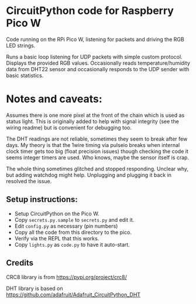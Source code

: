 # CircuitPython code for Raspberry Pico W

Code running on the RPi Pico W, listening for packets and driving the RGB LED strings.

Runs a basic loop listening for UDP packets with simple custom protocol. Displays the provided RGB values. Occasionally reads temperature/humidity data from DHT22 sensor and occasionally responds to the UDP sender with basic statistics.

# Notes and caveats:

Assumes there is one more pixel at the front of the chain which is used as status light. This is originally added to help with signal integrity (see the wiring readme) but is convenient for debugging too.

The DHT readings are not reliable, sometimes they seem to break after few days. My theory is that the 1wire timing via pulseio breaks when internal clock timer gets too big (float precision issues) though checking the code it seems integer timers are used. Who knows, maybe the sensor itself is crap.

The whole thing sometimes glitched and stopped responding. Unclear why, but adding watchdog might help. Unplugging and plugging it back in resolved the issue.

## Setup instructions:

- Setup CircuitPython on the Pico W.
- Copy `secrets.py.sample` to `secrets.py` and edit it.
- Edit `config.py` as necessary (pin numbers)
- Copy all the code from this directory to the pico.
- Verify via the REPL that this works.
- Copy `lights.py` as `code.py` to have it auto-start.

## Credits

CRC8 library is from https://pypi.org/project/crc8/

DHT library is based on https://github.com/adafruit/Adafruit_CircuitPython_DHT
